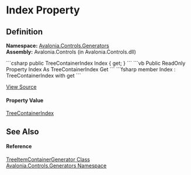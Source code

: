 # Index Property




## Definition
**Namespace:** <a href="N_Avalonia_Controls_Generators">Avalonia.Controls.Generators</a>  
**Assembly:** Avalonia.Controls (in Avalonia.Controls.dll)

<Tabs groupId="api-code-preview">
<TabItem value="csharp" label="C#">
```csharp
public TreeContainerIndex Index { get; }
```
</TabItem>
<TabItem value="vb" label="VB">
```vb
Public ReadOnly Property Index As TreeContainerIndex
	Get
```
</TabItem>
<TabItem value="fsharp" label="F#">
```fsharp
member Index : TreeContainerIndex with get
```
</TabItem>
</Tabs>



<a href="https://github.com/AvaloniaUI/Avalonia/tree/master/src/Avalonia.Controls/Generators/TreeItemContainerGenerator.cs#L15" title="View the source code">View Source</a>



#### Property Value
<a href="T_Avalonia_Controls_Generators_TreeContainerIndex">TreeContainerIndex</a>

## See Also


#### Reference
<a href="T_Avalonia_Controls_Generators_TreeItemContainerGenerator">TreeItemContainerGenerator Class</a>  
<a href="N_Avalonia_Controls_Generators">Avalonia.Controls.Generators Namespace</a>  

